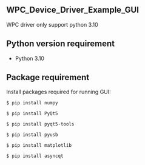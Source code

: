  
## WPC_Device_Driver_Example_GUI
 
WPC driver only support python 3.10

## Python version requirement
- Python 3.10 



## Package requirement 

Install packages required for running GUI:

```
$ pip install numpy
```
```
$ pip install PyQt5
```
```
$ pip install pyqt5-tools
```
```
$ pip install pyusb
```
```
$ pip install matplotlib
```
```
$ pip install asyncqt
